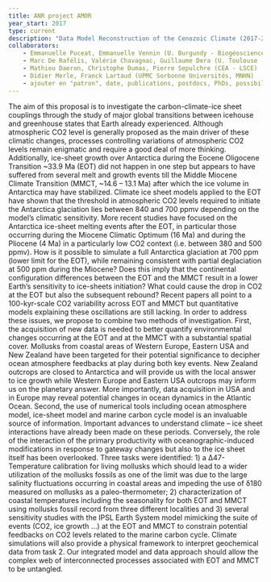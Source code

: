 ```yaml
---
title: ANR project AMOR
year_start: 2017
type: current
description: "Data Model Reconstruction of the Cenozoic Climate (2017-2021)"
collaborators:
    - Emmanuelle Puceat, Emmanuelle Vennin (U. Burgundy - Biogéosciences)
    - Marc De Rafélis, Valérie Chavagnac, Guillaume Dera (U. Toulouse - GET)
    - Mathieu Daeron, Christophe Dumas, Pierre Sepulchre (CEA - LSCE)
    - Didier Merle, Franck Lartaud (UPMC Sorbonne Universités, MNHN)
    - ajouter en "patron", date, publications, postdocs, PhDs, possibilité de faire des liens web sur le texte
---
```

The aim of this proposal is to investigate the carbon-climate-ice sheet couplings through the study of
major global transitions between icehouse and greenhouse states that Earth already experienced.
Although atmospheric CO2 level is generally proposed as the main driver of these climatic changes,
processes controlling variations of atmospheric CO2 levels remain enigmatic and require a good deal
of more thinking. Additionally, ice-sheet growth over Antarctica during the Eocene Oligocene
Transition ~33.9 Ma (EOT) did not happen in one step but appears to have suffered from several melt
and growth events till the Middle Miocene Climate Transition (MMCT, ~14.6 – 13.1 Ma) after which
the ice volume in Antarctica may have stabilized. Climate ice sheet models applied to the EOT have
shown that the threshold in atmospheric CO2 levels required to initiate the Antarctica glaciation lies
between 840 and 700 ppmv depending on the model’s climatic sensitivity. More recent studies have
focused on the Antarctica ice-sheet melting events after the EOT, in particular those occurring during
the Miocene Climatic Optimum (16 Ma) and during the Pliocene (4 Ma) in a particularly low CO2
context (i.e. between 380 and 500 ppmv). How is it possible to simulate a full Antarctica glaciation at
700 ppm (lower limit for the EOT), while remaining consistent with partial deglaciation at 500 ppm
during the Miocene? Does this imply that the continental configuration differences between the EOT
and the MMCT result in a lower Earth’s sensitivity to ice-sheets initiation? What could cause the drop
in CO2 at the EOT but also the subsequent rebound? Recent papers all point to a 100-kyr-scale CO2
variability across EOT and MMCT but quantitative models explaining these oscillations are still
lacking. In order to address these issues, we propose to combine two methods of investigation. First,
the acquisition of new data is needed to better quantify environmental changes occurring at the EOT
and at the MMCT with a substantial spatial cover. Mollusks from coastal areas of Western Europe,
Eastern USA and New Zealand have been targeted for their potential significance to decipher ocean
atmosphere feedbacks at play during both key events. New Zealand outcrops are closed to Antarctica
and will provide us with the local answer to ice growth while Western Europe and Eastern USA
outcrops may inform us on the planetary answer. More importantly, data acquisition in USA and in
Europe may reveal potential changes in ocean dynamics in the Atlantic Ocean. Second, the use of
numerical tools including ocean atmosphere model, ice-sheet model and marine carbon cycle model
is an invaluable source of information. Important advances to understand climate – ice sheet
interactions have already been made on these periods. Conversely, the role of the interaction of the
primary productivity with oceanographic-induced modifications in response to gateway changes but
also to the ice sheet itself has been overlooked.
Three tasks were identified: 1) a Δ47-Temperature calibration for living mollusks which should lead
to a wider utilization of the mollusks fossils as one of the limit was due to the large salinity
fluctuations occurring in coastal areas and impeding the use of δ180 measured on mollusks as a
paleo-thermometer; 2) characterization of coastal temperatures including the seasonality for both
EOT and MMCT using mollusks fossil record from three different localities and 3) several sensitivity
studies with the IPSL Earth System model mimicking the suite of events (CO2, ice growth …) at the
EOT and MMCT to constrain potential feedbacks on CO2 levels related to the marine carbon cycle.
Climate simulations will also provide a physical framework to interpret geochemical data from task 2.
Our integrated model and data approach should allow the complex web of interconnected processes
associated with EOT and MMCT to be untangled.
